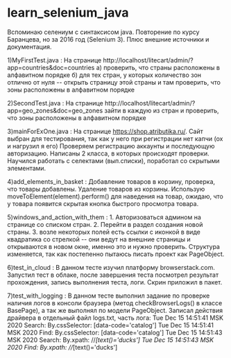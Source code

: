 # learn_selenium_java
Вспоминаю селениум с синтаксисом java.
Повторение по курсу Баранцева, но за 2016 год (Selenium 3).
Плюс внешние источники и документация.

1)MyFirstTest.java : 
На странице http://localhost/litecart/admin/?app=countries&doc=countries
а) проверить, что страны расположены в алфавитном порядке
б) для тех стран, у которых количество зон отлично от нуля -- открыть страницу этой страны и там проверить, что зоны расположены в алфавитном порядке

2)SecondTest.java : 
На странице http://localhost/litecart/admin/?app=geo_zones&doc=geo_zones
зайти в каждую из стран и проверить, что зоны расположены в алфавитном порядке

3)mainForExOne.java :
На странице https://shop.atributika.ru/. Сайт выбран для тестирования, так как у него при регистрации нет капчи (ох и нагрузил я его)
Проверяем регистрацию аккаунты и последующую авторизацию.
Написаны 2 класса, в которых происходят проверки.
Научился работать с селектами (вып.списки), поработал со скрытыми элементами.

4)add_elements_in_basket :
Добавление товаров в корзину, проверка, что товары добавлены.
Удаление товаров из корзины.
Использую moveToElement(element).perform() для наведения на товар, ожидаю, что у товара появится скрытая кнопка быстрого просмотра товара.

5)windows_and_action_with_them :
    1. Авторизоваться админом на странице со списком стран.
    2. Перейти в раздел создания новой страны.
    3. возле некоторых полей есть ссылки с иконкой в виде квадратика со стрелкой -- они ведут на внешние страницы
и открываются в новом окне, именно это и нужно проверить.
Структура изменяется, так как постепенно пытаюсь писать проект как PageObject.

6)test_in_cloud :
В данном тесте изучил платформу browserstack.com.
Запустил тест в облаке, после завершения теста посмотрел результат прохождения,
запись выполнения теста, логи. Скрин приложил в пакет.

7)test_with_logging :
В данном тесте выполнил задание по проверке наличия логов в консоли браузера (метод checkBrowserLogs() в классе BasePage), а так же
выполнял по модели PageObject.
Записал действия драйвера в отдельный файл logs.txt, часть лога:
Tue Dec 15 14:51:41 MSK 2020 Search: By.cssSelector: [data-code='catalog']
Tue Dec 15 14:51:41 MSK 2020 Find: By.cssSelector: [data-code='catalog']
Tue Dec 15 14:51:43 MSK 2020 Search: By.xpath: //*[text()='ducks']
Tue Dec 15 14:51:43 MSK 2020 Find: By.xpath: //*[text()='ducks']